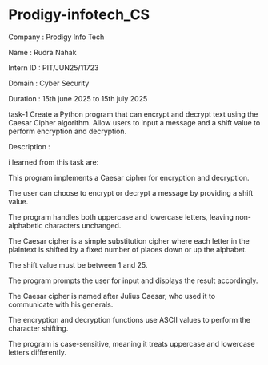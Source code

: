 # Prodigy-infotech_CS

Company : Prodigy Info Tech

Name : Rudra Nahak

Intern ID :  PIT/JUN25/11723

Domain : Cyber Security

Duration : 15th june 2025 to 15th july 2025


task-1 
Create a Python program that can encrypt and decrypt text using the Caesar Cipher algorithm. 
Allow users to input a message and a shift value to perform encryption and decryption.

Description :

i learned from this task are:

This program implements a Caesar cipher for encryption and decryption.

The user can choose to encrypt or decrypt a message by providing a shift value.

The program handles both uppercase and lowercase letters, leaving non-alphabetic characters unchanged.

The Caesar cipher is a simple substitution cipher where each letter in the plaintext is shifted by a fixed number of places down or up the alphabet.

The shift value must be between 1 and 25.

The program prompts the user for input and displays the result accordingly.

The Caesar cipher is named after Julius Caesar, who used it to communicate with his generals.

The encryption and decryption functions use ASCII values to perform the character shifting.

The program is case-sensitive, meaning it treats uppercase and lowercase letters differently. 
